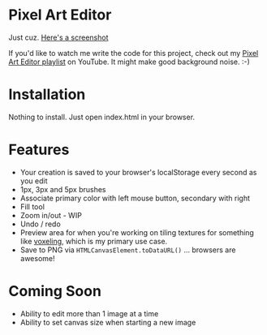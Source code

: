 # Pixel Art Editor

Just cuz. [Here's a screenshot](https://alanszlosek.com/images/pixel-art-editor.png)

If you'd like to watch me write the code for this project, check out my [Pixel Art Editor playlist](https://www.youtube.com/playlist?list=PLGonE3T1sorSsJwFLeuFBOc26oRJaMfA5) on YouTube. It might make good background noise. :-)

# Installation

Nothing to install. Just open index.html in your browser.

# Features

* Your creation is saved to your browser's localStorage every second as you edit
* 1px, 3px and 5px brushes
* Associate primary color with left mouse button, secondary with right
* Fill tool
* Zoom in/out - WIP
* Undo / redo
* Preview area for when you're working on tiling textures for something like [voxeling](https://github.com/alanszlosek/voxeling), which is my primary use case.
* Save to PNG via `HTMLCanvasElement.toDataURL()` ... browsers are awesome!

# Coming Soon

* Ability to edit more than 1 image at a time
* Ability to set canvas size when starting a new image